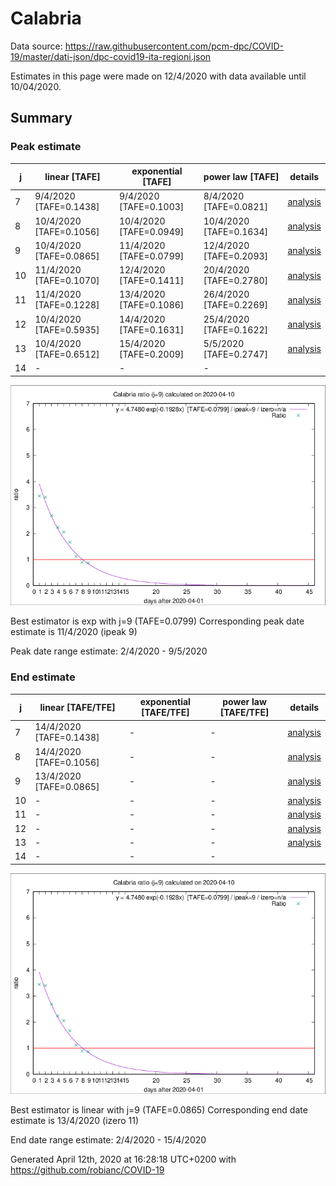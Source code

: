 # Calabria


Data source: https://raw.githubusercontent.com/pcm-dpc/COVID-19/master/dati-json/dpc-covid19-ita-regioni.json

Estimates in this page were made on 12/4/2020 with data available until 10/04/2020.


## Summary 

### Peak estimate 
|j|linear [TAFE]|exponential [TAFE]|power law [TAFE]|details|
|---|----|-----------|---------|-------|
|7|9/4/2020 [TAFE=0.1438]|9/4/2020 [TAFE=0.1003]|8/4/2020 [TAFE=0.0821]|[analysis](COVID-19_calabria_j7_2020-04-10.md)|
|8|10/4/2020 [TAFE=0.1056]|10/4/2020 [TAFE=0.0949]|10/4/2020 [TAFE=0.1634]|[analysis](COVID-19_calabria_j8_2020-04-10.md)|
|9|10/4/2020 [TAFE=0.0865]|11/4/2020 [TAFE=0.0799]|12/4/2020 [TAFE=0.2093]|[analysis](COVID-19_calabria_j9_2020-04-10.md)|
|10|11/4/2020 [TAFE=0.1070]|12/4/2020 [TAFE=0.1411]|20/4/2020 [TAFE=0.2780]|[analysis](COVID-19_calabria_j10_2020-04-10.md)|
|11|11/4/2020 [TAFE=0.1228]|13/4/2020 [TAFE=0.1086]|26/4/2020 [TAFE=0.2269]|[analysis](COVID-19_calabria_j11_2020-04-10.md)|
|12|10/4/2020 [TAFE=0.5935]|14/4/2020 [TAFE=0.1631]|25/4/2020 [TAFE=0.1622]|[analysis](COVID-19_calabria_j12_2020-04-10.md)|
|13|10/4/2020 [TAFE=0.6512]|15/4/2020 [TAFE=0.2009]|5/5/2020 [TAFE=0.2747]|[analysis](COVID-19_calabria_j13_2020-04-10.md)|
|14|-|-|-||

![best peak estimate](COVID-19_calabria_j9_2020-04-10.png)

Best estimator is exp with j=9 (TAFE=0.0799)
Corresponding peak date estimate is 11/4/2020 (ipeak 9)


Peak date range estimate: 2/4/2020 - 9/5/2020

### End estimate 
|j|linear [TAFE/TFE]|exponential [TAFE/TFE]|power law [TAFE/TFE]|details|
|---|----|-----------|---------|-------|
|7|14/4/2020 [TAFE=0.1438]|-|-|[analysis](COVID-19_calabria_j7_2020-04-10.md)|
|8|14/4/2020 [TAFE=0.1056]|-|-|[analysis](COVID-19_calabria_j8_2020-04-10.md)|
|9|13/4/2020 [TAFE=0.0865]|-|-|[analysis](COVID-19_calabria_j9_2020-04-10.md)|
|10|-|-|-|[analysis](COVID-19_calabria_j10_2020-04-10.md)|
|11|-|-|-|[analysis](COVID-19_calabria_j11_2020-04-10.md)|
|12|-|-|-|[analysis](COVID-19_calabria_j12_2020-04-10.md)|
|13|-|-|-|[analysis](COVID-19_calabria_j13_2020-04-10.md)|
|14|-|-|-||

![best zero estimate](COVID-19_calabria_j9_2020-04-10.png)

Best estimator is linear with j=9 (TAFE=0.0865)
Corresponding end date estimate is 13/4/2020 (izero 11)


End date range estimate: 2/4/2020 - 15/4/2020

Generated April 12th, 2020 at 16:28:18 UTC+0200 with https://github.com/robianc/COVID-19
